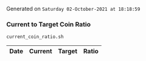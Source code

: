 Generated on `Saturday 02-October-2021 at 18:18:59`

### Current to Target Coin Ratio
`current_coin_ratio.sh`

Date|Current|Target|Ratio
---|---|---|---
